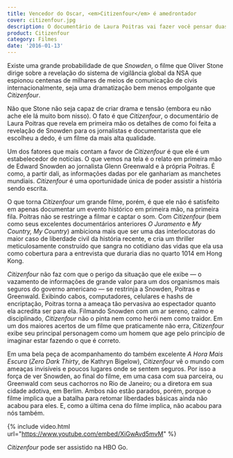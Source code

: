 ```yaml
---
title: Vencedor do Oscar, <em>Citizenfour</em> é amedrontador
cover: citizenfour.jpg
description: O documentário de Laura Poitras vai fazer você pensar duas vezes na hora de digitar sua senha.
product: Citizenfour
category: Filmes
date: '2016-01-13'
---
```


Existe uma grande probabilidade de que _Snowden_, o filme que Oliver Stone dirige sobre a revelação do sistema de vigilância global da NSA que espionou centenas de milhares de meios de comunicação de civis internacionalmente, seja uma dramatização bem menos empolgante que _Citizenfour_.

Não que Stone não seja capaz de criar drama e tensão (embora eu não ache ele lá muito bom nisso). O fato é que _Citizenfour_, o documentário de Laura Poitras que revela em primeira mão os detalhes de como foi feita a revelação de Snowden para os jornalistas e documentarista que ele escolheu a dedo, é um filme da mais alta qualidade.

Um dos fatores que mais contam a favor de _Citizenfour_ é que ele é um estabelecedor de notícias. O que vemos na tela é o relato em primeira mão de Edward Snowden ao jornalista Glenn Greenwald e à própria Poitras. É como, a partir dali, as informações dadas por ele ganhariam as manchetes mundiais. _Citizenfour_ é uma oportunidade única de poder assistir a história sendo escrita.

O que torna _Citizenfour_ um grande filme, porém, é que ele não é satisfeito em apenas documentar um evento histórico em primeira mão, na primeira fila. Poitras não se restringe a filmar e captar o som. Com _Citizenfour_ (bem como seus excelentes documentários anteriores _O Juramento_ e _My Country, My Country_) ambiciona mais que ser uma das interlocutoras do maior caso de liberdade civil da história recente, e cria um thriller meticulosamente construído que sangra no cotidiano das vidas que ela usa como cobertura para a entrevista que duraria dias no quarto 1014 em Hong Kong.

_Citizenfour_ não faz com que o perigo da situação que ele exibe — o vazamento de informações de grande valor para um dos organismos mais seguros do governo americano — se restrinja a Snowden, Poitras e Greenwald. Exibindo cabos, computadores, celulares e hashs de encriptação, Poitras torna a ameaça tão pervasiva ao espectador quanto ela acredita ser para ela. Filmando Snowden com um ar sereno, calmo e disciplinado, _Citizenfour_ não o pinta nem como herói nem como traidor. Em um dos maiores acertos de um filme que praticamente não erra, _Citizenfour_ exibe seu principal personagem como um homem que age pelo princípio de imaginar estar fazendo o que é correto.

Em uma bela peça de acompanhamento do também excelente _A Hora Mais Escura_ (_Zero Dark Thirty_, de Kathryn Bigelow), _Citizenfour_ vê o mundo com ameaças invisíveis e poucos lugares onde se sentem seguros. Por isso a força de ver Snowden, ao final do filme, em uma casa com sua parceira, ou Greenwald com seus cachorros no Rio de Janeiro; ou a diretora em sua cidade adotiva, em Berlim. Ambos não estão parados, porém, porque o filme implica que a batalha para retomar liberdades básicas ainda não acabou para eles. E, como a última cena do filme implica, não acabou para nós também.

{% include video.html url="https://www.youtube.com/embed/XiGwAvd5mvM" %}

_Citizenfour_ pode ser assistido na HBO Go.
